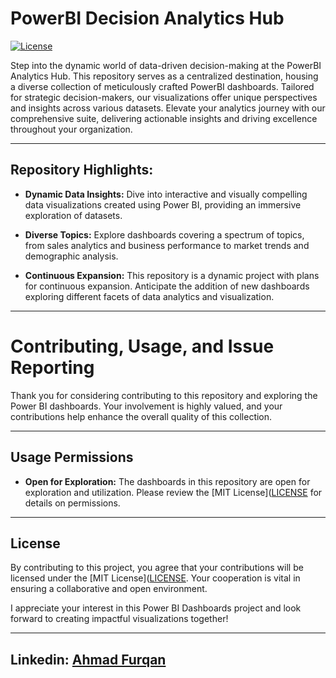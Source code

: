 # PowerBI Decision Analytics Hub

[![License](https://img.shields.io/badge/License-MIT-green)](https://github.com/ahmadfurqan7/PowerBI-Project/blob/main/LICENSE.txt)

Step into the dynamic world of data-driven decision-making at the PowerBI Analytics Hub. This repository serves as a centralized destination, housing a diverse collection of meticulously crafted PowerBI dashboards. Tailored for strategic decision-makers, our visualizations offer unique perspectives and insights across various datasets. Elevate your analytics journey with our comprehensive suite, delivering actionable insights and driving excellence throughout your organization.

---


## Repository Highlights:

- **Dynamic Data Insights:** Dive into interactive and visually compelling data visualizations created using Power BI, providing an immersive exploration of datasets.

- **Diverse Topics:** Explore dashboards covering a spectrum of topics, from sales analytics and business performance to market trends and demographic analysis.

- **Continuous Expansion:** This repository is a dynamic project with plans for continuous expansion. Anticipate the addition of new dashboards exploring different facets of data analytics and visualization.

---

# Contributing, Usage, and Issue Reporting

Thank you for considering contributing to this repository and exploring the Power BI dashboards. Your involvement is highly valued, and your contributions help enhance the overall quality of this collection.

---

## Usage Permissions

- **Open for Exploration:** The dashboards in this repository are open for exploration and utilization. Please review the [MIT License]([LICENSE](https://github.com/ahmadfurqan7/PowerBI-Project/blob/main/LICENSE.txt) for details on permissions.

---

## License

By contributing to this project, you agree that your contributions will be licensed under the [MIT License]([LICENSE](https://github.com/ahmadfurqan7/PowerBI-Project/blob/main/LICENSE.txt). Your cooperation is vital in ensuring a collaborative and open environment.

I appreciate your interest in this Power BI Dashboards project and look forward to creating impactful visualizations together!

---

## Linkedin: [Ahmad Furqan](https://www.linkedin.com/in/ahmad-furqan-836468197/)

